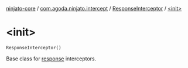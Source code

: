 [ninjato-core](../../index.md) / [com.agoda.ninjato.intercept](../index.md) / [ResponseInterceptor](index.md) / [&lt;init&gt;](./-init-.md)

# &lt;init&gt;

`ResponseInterceptor()`

Base class for [response](../../com.agoda.ninjato.http/-response/index.md) interceptors.

